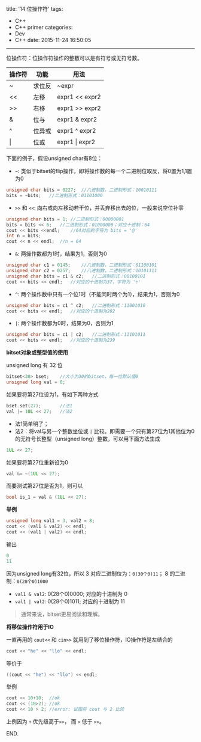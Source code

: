 title: '14:位操作符'
tags:
- C++
- C++ primer
categories: 
- Dev
- C++
date: 2015-11-24 16:50:05
---

位操作符：位操作符操作的整数可以是有符号或无符号数。

|操作符|功能|用法|
|--|--|--|
|~|求位反|~expr|
|<<|左移|expr1 << expr2|
|>>|右移|expr1 >> expr2|
|&|位与|expr1 & expr2|
|^|位异或|expr1 ^ expr2|
|&#124;|位或|expr1 &#124; expr2|

<!-- more -->

下面的例子，假设unsigned char有8位：

- `~`: 类似于bitset的flip操作，即将操作数的每一个二进制位取反，将0置为1,1置为0
```C++
unsigned char bits = 0227;	//八进制数，二进制形式：10010111
bits = ~bits;	//二进制形式：01101000
```

- `>>` 和 `<<`: 向右或向左移动若干位，并丢弃移出去的位，一般来说空位补零
```C++
unsigned char bits = 1;	//二进制形式：00000001
bits = bits << 6;	//二进制形式：01000000；对应十进制：64
cout << bits <<endl;	//64对应的字符为 bits = '@'
int n = bits;
cout << n << endl;	//n = 64
```
- `&`: 两操作数都为1时，结果为1，否则为0
```C++
unsigned char c1 = 0145;	//八进制数，二进制形式：01100101
unsigned char c2 = 0257;	//八进制数，二进制形式：10101111
unsigned char bits = c1 & c2;	//二进制形式：00100101
cout << bits << endl;	//对应的十进制为37，字符为 '÷'
```

- `^`: 两个操作数中只有一个位1时（不能同时两个为1），结果为1，否则为0
```C++
unsigned char bits = c1 ^ c2;	//二进制形式：11001010
cout << bits << endl;	//对应的十进制为202
```

- `|`: 两个操作数都为0时，结果为0，否则为1
```C++
unsigned char bits = c1 | c2;	//二进制形式：11101011
cout << bits << endl;	//对应的十进制为239
```

**bitset对象或整型值的使用**

unsigned long 有 32 位

```C++
bitset<30> bset;	//大小为30的bitset，每一位默认值0
unsigned long val = 0;
```

如果要将第27位设为1，有如下两种方式

```C++
bset.set(27);		//法1
val |= 1UL << 27;	//法2
```

- 法1简单明了；
- 法2：将val与另一个整数坐位或 `|` 比较。即需要一个只有第27位为1其他位为0的无符号长整型（unsigned long）整数，可以用下面方法生成
```C++
1UL << 27;
```

如果要将第27位重新设为0

```C++
val &= ~(1UL << 27);
```

而要测试第27位是否为1，则可以

```C++
bool is_1 = val & (1UL << 27);
```

**举例**

```C++
unsigned long val1 = 3, val2 = 8;
cout << (val1 & val2) << endl;
cout << (val1 | val2) << endl;
```

输出

```C++
0
11
```

因为unsigned long有32位，所以 3 对应二进制位为：`0(30个0)11`； 8 的二进制：`0(28个0)1000`

- `val1 & val2`: 0(28个0)0000; 对应的十进制为 0
- `val1 | val2`: 0(28个0)1011; 对应的十进制为 11

> 通常来说，bitset更易阅读和理解。

**将移位操作符用于IO**

一直再用的 `cout<<` 和 `cin>>` 就用到了移位操作符，IO操作符是左结合的

```C++
cout << "he" << "llo" << endl;
```

等价于

```C++
((cout << "he") << "llo") << endl;
```

举例

```C++
cout << 10+10;	//ok
cout << (10>2);	//ok
cout << 10 > 2;	//error: 试图将 cout 与 2 比较
```

上例因为 `+` 优先级高于`>>`， 而  `>` 低于 `>>`。 


END.